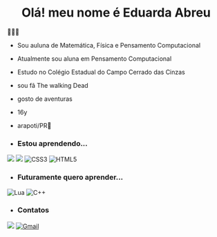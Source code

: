  <h1 align="center"> Olá! meu nome é Eduarda Abreu </h1>

🤖🧟‍♀️
- Sou auluna de  Matemática, Física e Pensamento Computacional  
- Atualmente sou aluna em Pensamento Computacional
- Estudo no Colégio Estadual do Campo Cerrado das Cinzas
- sou fã The walking Dead
- gosto de aventuras
- 16y
- arapoti/PR📍

- ### Estou aprendendo...
[![](https://img.shields.io/badge/JavaScript-323330?style=for-the-badge&logo=javascript&logoColor=F7DF1E)](https://editor.p5js.org/)
[![](https://img.shields.io/badge/Scratch-4D97FF?style=for-the-badge&logo=Scratch&logoColor=white)](https://scratch.mit.edu/)
![CSS3](https://img.shields.io/badge/css3-%231572B6.svg?style=for-the-badge&logo=css3&logoColor=white)
![HTML5](https://img.shields.io/badge/html5-%23E34F26.svg?style=for-the-badge&logo=html5&logoColor=white)

- ### Futuramente quero aprender...
![Lua](https://img.shields.io/badge/lua-%232C2D72.svg?style=for-the-badge&logo=lua&logoColor=white)
![C++](https://img.shields.io/badge/c++-%2300599C.svg?style=for-the-badge&logo=c%2B%2B&logoColor=white)

- ### Contatos

[![](https://img.shields.io/badge/Instagram-E4405F?style=for-the-badge&logo=instagram&logoColor=white)](https://www.instagram.com/eduarda.ww)
[![Gmail](https://img.shields.io/badge/Gmail-D14836?style=for-the-badge&logo=gmail&logoColor=white)]( evelin.eduarda.abreu@escola.pr.gov.br)




